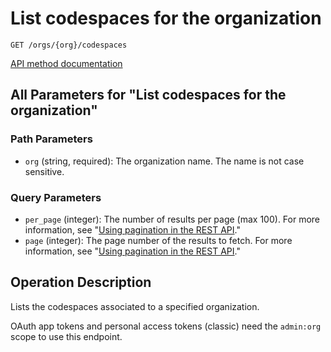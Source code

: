 # List codespaces for the organization

`GET /orgs/{org}/codespaces`

[API method documentation](https://docs.github.com/rest/codespaces/organizations#list-codespaces-for-the-organization)

## All Parameters for "List codespaces for the organization"

### Path Parameters

- `org` (string, required): The organization name. The name is not case sensitive.
### Query Parameters

- `per_page` (integer): The number of results per page (max 100). For more information, see "[Using pagination in the REST API](https://docs.github.com/rest/using-the-rest-api/using-pagination-in-the-rest-api)."
- `page` (integer): The page number of the results to fetch. For more information, see "[Using pagination in the REST API](https://docs.github.com/rest/using-the-rest-api/using-pagination-in-the-rest-api)."

## Operation Description

Lists the codespaces associated to a specified organization.

OAuth app tokens and personal access tokens (classic) need the `admin:org` scope to use this endpoint.
